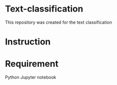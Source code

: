 # Text-classification

This repository was created for the text classification

# Instruction



# Requirement
Python
Jupyter notebook
